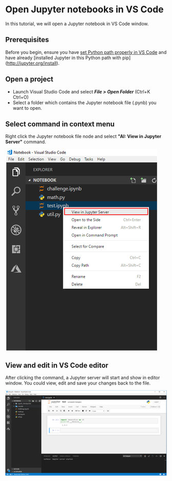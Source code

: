 # Open Jupyter notebooks in VS Code
In this tutorial, we will open a Jupyter notebook in VS Code window.

## Prerequisites
Before you begin, ensure you have [set Python path properly in VS Code](https://code.visualstudio.com/docs/python/environments) and have already [installed Jupyter in this Python path with pip] (http://jupyter.org/install).

## Open a project

- Launch Visual Studio Code and select ***File > Open Folder*** (Ctrl+K Ctrl+O)
- Select a folder which contains the Jupyter notebook file (.pynb) you want to open.

## Select command in context menu

Right click the Jupyter notebook file node and select **"AI: View in Jupyter Server"** command.

![Jupyter in context menu](./media/jupyter/jupyter_contextmenu.png)

## View and edit in VS Code editor

After clicking the command, a Jupyter server will start and show in editor window. You could view, edit and save your changes back to the file. 

![Jupyter view in editor](./media/jupyter/jupyter_webview.png)
